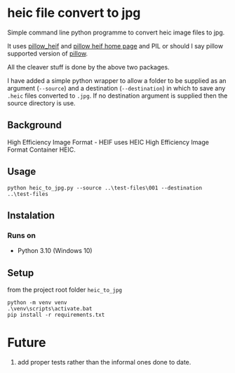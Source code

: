 # heic file convert to jpg

Simple command line python programme to convert heic image files to jpg.

It uses [pillow_heif](https://pypi.org/project/pillow-heif/) and [pillow heif home page](https://github.com/bigcat88/pillow_heif)
and PIL or should I say pillow supported version of [pillow](https://pillow.readthedocs.io/en/stable/reference/Image.html).

All the cleaver stuff is done by the above two packages.

I have added a simple python wrapper to allow a folder to be supplied as an argument (```--source```) and 
a destination (```--destination```) in which to save any ```.heic``` files converted to ```.jpg```. If no destination argument
is supplied then the source directory is use.

## Background
High Efficiency Image Format - HEIF uses HEIC High Efficiency Image Format Container HEIC.

## Usage

```commandline
python heic_to_jpg.py --source ..\test-files\001 --destination ..\test-files
```

## Instalation

### Runs on

- Python 3.10 (Windows 10)

## Setup

from the project root folder ```heic_to_jpg```

```commandline
python -m venv venv
.\venv\scripts\activate.bat
pip install -r requirements.txt
```

# Future

1) add proper tests rather than the informal ones done to date.